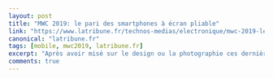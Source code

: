 ```yaml
---
layout: post
title: "MWC 2019: le pari des smartphones à écran pliable"
link: "https://www.latribune.fr/technos-medias/electronique/mwc-2019-le-pari-des-smartphones-a-ecran-pliable-808631.html"
canonical: "latribune.fr"
tags: [mobile, mwc2019, latribune.fr]
excerpt: "Après avoir misé sur le design ou la photographie ces dernières années, plusieurs fabricants abattent désormais la carte du smartphone pliable."
comments: true
---
```


